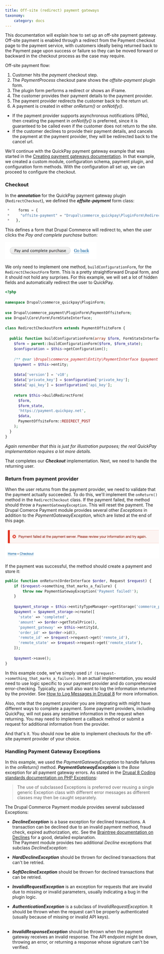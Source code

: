 ```yaml
---
title: Off-site (redirect) payment gateways
taxonomy:
    category: docs
---
```


This documentation will explain how to set up an off-site payment gateway. Off-site payment is enabled through a redirect from the Payment checkout page to the payment service, with customers ideally being returned back to the Payment page upon success or failure so they can be moved forward or backward in the checkout process as the case may require.

Off-site payment flow:
 1. Customer hits the *payment* checkout step.
 2. The *PaymentProcess* checkout pane shows the *offsite-payment* plugin form.
 3. The plugin form performs a redirect or shows an iFrame.
 4. The customer provides their payment details to the payment provider.
 5. The payment provider redirects the customer back to the return url.
 6. A payment is created in either *onReturn()* or *onNotify()*.

- If the payment provider supports asynchronous notifications (IPNs), then creating the payment in *onNotify()* is preferred, since it is guaranteed to be called even if the customer does not return to the site.
- If the customer declines to provide their payment details, and cancels the payment at the payment provider, they will be redirected back to the cancel url.

We'll continue with the QuickPay payment gateway example that was started in the [Creating payment gateways documentation](../docs.md). In that example, we created a custom module, configuration schema, payment plugin, and configuration form methods. With the configuration all set up, we can proceed to configure the checkout.

### Checkout
In the ***annotation*** for the QuickPay payment gateway plugin (`RedirectCheckout`), we defined the ***offsite-payment*** form class:

```php
 *    forms = {
 *     "offsite-payment" = "Drupal\commerce_quickpay\PluginForm\RedirectCheckoutForm",
 *   },
```

This defines a form that Drupal Commerce will redirect to, when the user clicks the *Pay and complete purchase* button:

![Pay and complete purchase](../../images/create-payment-gateway-4.png)

We only need to implement one method, `buildConfigurationForm`, for the `RedirectCheckoutForm` form. This is a pretty straightforward Drupal form, and it should not hold any surprises. For this example, we will set a lot of hidden fields and automatically redirect the user to QuickPay.

```php
<?php

namespace Drupal\commerce_quickpay\PluginForm;

use Drupal\commerce_payment\PluginForm\PaymentOffsiteForm;
use Drupal\Core\Form\FormStateInterface;

class RedirectCheckoutForm extends PaymentOffsiteForm {

  public function buildConfigurationForm(array $form, FormStateInterface $form_state) {
    $form = parent::buildConfigurationForm($form, $form_state);
    $configuration = $this->getConfiguration();

    /** @var \Drupal\commerce_payment\Entity\PaymentInterface $payment */
    $payment = $this->entity;

    $data['version'] = 'v10';
    $data['private_key'] = $configuration['private_key'];
    $data['api_key'] = $configuration['api_key'];

    return $this->buildRedirectForm(
      $form,
      $form_state,
      'https://payment.quickpay.net',
      $data,
      PaymentOffsiteForm::REDIRECT_POST
    );
  }
}
```
*Again remember that this is just for illustration purposes; the real QuickPay implementation requires a lot more details.*

That completes our ***Checkout*** implementation. Next, we need to handle the returning user.

### Return from payment provider
When the user returns from the payment provider, we need to validate that the payment actually succeeded. To do this, we'll implement the `onReturn()` method in the `RedirectCheckout` class. If the payment failed, the method should throw a `PaymentGatewayException`. This will reset the payment. The Drupal Comerce Payment module provides several other *Exceptions* in addition to the *PaymentGatewayException*, which are listed at the end of this page.

![Errornous payment](../../07.off-site-redirect-gateways/errornous-payment.png)

If the payment was successful, the method should create a payment and store it:

```php
public function onReturn(OrderInterface $order, Request $request) {
    if ($request->something_that_marks_a_failure) {
        throw new PaymentGatewayException('Payment failed!');
    }

    $payment_storage = $this->entityTypeManager->getStorage('commerce_payment');
    $payment = $payment_storage->create([
      'state' => 'completed',
      'amount' => $order->getTotalPrice(),
      'payment_gateway' => $this->entityId,
      'order_id' => $order->id(),
      'remote_id' => $request->request->get('remote_id'),
      'remote_state' => $request->request->get('remote_state'),
    ]);

    $payment->save();
}
```

In this example code, we've simply used `if ($request->something_that_marks_a_failure)`. In an actual implementation, you would need to use logic specific to your payment provider and do comprehensive error-checking. Typically, you will also want to log the information returned by the provider. See [How to Log Messages in Drupal 8] for more information.

Also, note that the payment provider you are integrating with might have different ways to complete a payment. Some payment providers, including QuickPay, will not pass any sensitive information in the request when returning. You may need to implement a callback method or submit a request for additional information from the provider.

And that's it. You should now be able to implement checkouts for the off-site payment provider of your choice.

### Handling Payment Gateway Exceptions
In this example, we used the *PaymentGatewayException* to handle failures in the *onReturn()* method. ***PaymentGatewayException*** is the *Base* exception for all payment gateway errors. As stated in the [Drupal 8 Coding standards documentation on PHP Exceptions]:

>The use of subclassed Exceptions is preferred over reusing a single generic Exception class with different error messages as different classes may then be caught separately.

The Drupal Commerce Payment module provides several subclassed Exceptions:

- ***DeclineException*** is a base exception for declined transactions. A transaction can be declined due to an invalid payment method, fraud check, expired authorization, etc. See the [Braintree documentation on Declines] for a good, detailed explanation.<br />The Payment module provides two additional *Decline* exceptions that subclass *DeclineException*:
 - ***HardDeclineException*** should be thrown for declined transactions that can't be retried.
 - ***SoftDeclineException*** should be thrown for declined transactions that can be retried.

- ***InvalidRequestException*** is an exception for requests that are invalid due to missing or invalid parameters, usually indicating a bug in the plugin logic.
 - ***AuthenticationException*** is a subclass of *InvalidRequestException*. It should be thrown when the request can't be properly authenticated (usually because of missing or invalid API keys).<br />&nbsp;<br />

- ***InvalidResponseException*** should be thrown when the payment gateway receives an invalid response. The API endpoint might be down, throwing an error, or returning a response whose signature can't be verified.

[How to Log Messages in Drupal 8]: https://drupalize.me/blog/201510/how-log-messages-drupal-8
[Drupal 8 Coding standards documentation on PHP Exceptions]: https://www.drupal.org/docs/develop/coding-standards/php-exceptions
[Braintree documentation on Declines]: https://articles.braintreepayments.com/control-panel/transactions/declines
